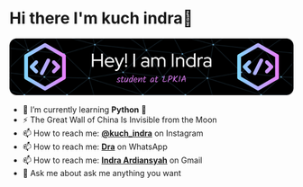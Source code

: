 # Hi there I'm kuch indra👋
![header](images/header.png)


<!--
**indra-bit/indra-bit** is a ✨ _special_ ✨ repository because its `README.md` (this file) appears on your GitHub profile.

Here are some ideas to get you started:

- 🔭 I’m currently working on ...
- 🌱 I’m currently learning ...
- 👯 I’m looking to collaborate on ...
- 🤔 I’m looking for help with ...
- 💬 Ask me about ...
- 📫 How to reach me: ...
- 😄 Pronouns: ...
- ⚡ Fun fact: ...
-->
- 🌱 I’m currently learning **Python** 🐍
- ⚡ The Great Wall of China Is Invisible from the Moon
- 📫 How to reach me: [**@kuch_indra**](https://www.instagram.com/kuch_dra?igsh=dHhrZGdxcXJvbHR0) on Instagram
- 📫 How to reach me: [**Dra**](https://wa.me/6285794993687) on WhatsApp
- 📫 How to reach me: [**Indra Ardiansyah**](mailto:indraardiansyah0815@gmail.com) on Gmail
- 💬 Ask me about ask me anything you want

